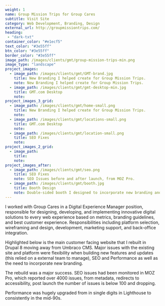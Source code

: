 ```yaml
---
weight: 1
name: Group Mission Trips for Group Cares
subtitle: Visit Site
category: Web Development, Branding, Design
external_url: http://groupmissiontrips.com/
heading:
 - "dark-txt"
container_color: "#e1ecf5"
text_color: "#3e55ff"
btn_color: "#3e55ff"
border_color: "#3e55ff"
image_path: /images/clients/gmt/group-mission-trips-min.png
image_type: "landscape"
project_images:
  - image_path: /images/clients/gmt/GMT-brand.jpg
    title: New Branding I helped create for Group Mission Trips.
    note: New Branding I helped create for Group Mission Trips.
  - image_path: /images/clients/gmt/gmt-desktop-min.jpg
    title: GMT.com Desktop
    note:
project_images_3_grid:
  - image_path: /images/clients/gmt/home-small.png
    title: New Branding I helped create for Group Mission Trips.
    note: 
  - image_path: /images/clients/gmt/locations-small.png
    title: GMT.com Desktop
    note:
  - image_path: /images/clients/gmt/location-small.png
    title: SEO Fixes
    note: 
project_images_2_grid:
  - image_path: 
    title: 
    note:
project_images_after:
  - image_path: /images/clients/gmt/seo.png
    title: SEO Fixes
    note: SEO Issues before and after launch, from MOZ Pro.
  - image_path: /images/clients/gmt/booth.jpg
    title: Booth Design
    note: Double-sided booth I designed to incorporate new branding and product lines.
---
```


I worked with Group Cares in a Digital Experience Manager position, responsible for designing, developing, and implementing innovative digital solutions to every web experience based on metrics, branding guidelines, and best customer experience. Responsibilities including platform selection, wireframing and design, development, marketing support, and back-office integration.

Highlighted below is the main customer facing website that I rebuilt in Drupal 8 moving away from Umbraco CMS. Major issues with the existing site and platform were flexibility when building new features and updates (this relied on a external team to manage), SEO and Performance as well as the need to incorporate new branding.

The rebuild was a major success. SEO issues had been monitored in MOZ Pro, which reported over 4000 issues, from metadata, redirects to accessibility, post launch the number of issues is below 100 and dropping.

Performance was hugely upgraded from in single digits in Lighthouse to consistently in the mid-90s.